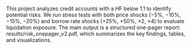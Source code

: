 This project analyzes credit accounts with a HF below 1.1 to identify potential risks.
We run stress tests with both price shocks (−5%, −10%, −15%, −20%) and borrow rate shocks (+25%, +50%, ×2, ×4) to evaluate liquidation exposure.
The main output is a structured one-pager report: results/risk_onepager_v2.pdf, which summarizes the key findings, tables, and visualizations.
